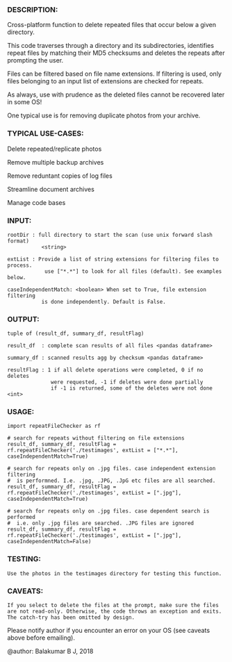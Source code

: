 ### DESCRIPTION:

Cross-platform function to delete repeated files that occur below a given directory. 

This code traverses through a directory and its subdirectories, identifies 
repeat files by matching their MD5 checksums and deletes the repeats after
prompting the user. 

Files can be filtered based on file name extensions. If filtering is used,
only files belonging to an input list of extensions are checked for repeats.

As always, use with prudence as the deleted files cannot be recovered 
later in some OS!

One typical use is for removing duplicate photos from your archive. 

### TYPICAL USE-CASES: 

Delete repeated/replicate photos

Remove multiple backup archives

Remove reduntant copies of log files

Streamline document archives

Manage code bases

### INPUT:

    rootDir : full directory to start the scan (use unix forward slash format)
               <string>
               
    extList : Provide a list of string extensions for filtering files to process.
                use ["*.*"] to look for all files (default). See examples below.
                
    caseIndependentMatch: <boolean> When set to True, file extension filtering
               is done independently. Default is False.

### OUTPUT:

    tuple of (result_df, summary_df, resultFlag)
    
    result_df  : complete scan results of all files <pandas dataframe>
    
    summary_df : scanned results agg by checksum <pandas dataframe>
    
    resultFlag : 1 if all delete operations were completed, 0 if no deletes 
                  were requested, -1 if deletes were done partially
                  if -1 is returned, some of the deletes were not done <int>

### USAGE:

    import repeatFileChecker as rf
    
    # search for repeats without filtering on file extensions
    result_df, summary_df, resultFlag = rf.repeatFileChecker('./testimages', extList = ["*.*"], caseIndependentMatch=True)
    
    # search for repeats only on .jpg files. case independent extension filtering
    #  is performned. I.e. .jpg, .JPG, .JpG etc files are all searched. 
    result_df, summary_df, resultFlag = rf.repeatFileChecker('./testimages', extList = [".jpg"], caseIndependentMatch=True)

    # search for repeats only on .jpg files. case dependent search is performed
    #  i.e. only .jpg files are searched. .JPG files are ignored 
    result_df, summary_df, resultFlag = rf.repeatFileChecker('./testimages', extList = [".jpg"], caseIndependentMatch=False)
    
### TESTING:

    Use the photos in the testimages directory for testing this function.

### CAVEATS:

    If you select to delete the files at the prompt, make sure the files
    are not read-only. Otherwise, the code throws an exception and exits.
    The catch-try has been omitted by design.
    
Please notify author if you encounter an error on your OS (see caveats above before emailing).

@author: Balakumar B J, 2018